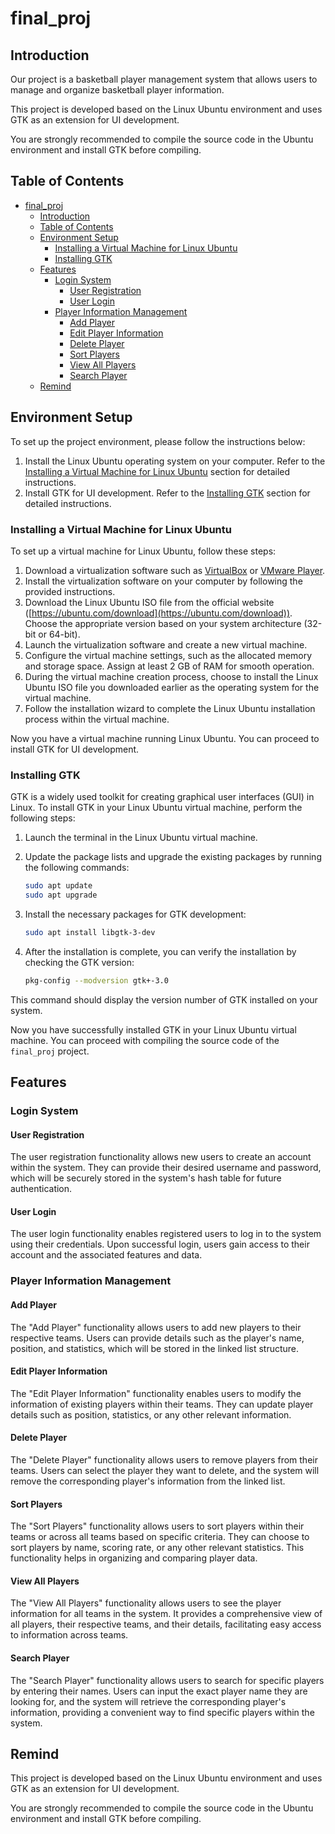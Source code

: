 # final_proj

## Introduction

Our project is a basketball player management system that allows users to manage and organize basketball player information.

This project is developed based on the Linux Ubuntu environment and uses GTK as an extension for UI development.

You are strongly recommended to compile the source code in the Ubuntu environment and install GTK before compiling.

## Table of Contents

- [final\_proj](#final_proj)
  - [Introduction](#introduction)
  - [Table of Contents](#table-of-contents)
  - [Environment Setup](#environment-setup)
    - [Installing a Virtual Machine for Linux Ubuntu](#installing-a-virtual-machine-for-linux-ubuntu)
    - [Installing GTK](#installing-gtk)
  - [Features](#features)
    - [Login System](#login-system)
      - [User Registration](#user-registration)
      - [User Login](#user-login)
    - [Player Information Management](#player-information-management)
      - [Add Player](#add-player)
      - [Edit Player Information](#edit-player-information)
      - [Delete Player](#delete-player)
      - [Sort Players](#sort-players)
      - [View All Players](#view-all-players)
      - [Search Player](#search-player)
  - [Remind](#remind)

## Environment Setup

To set up the project environment, please follow the instructions below:

1. Install the Linux Ubuntu operating system on your computer. Refer to the [Installing a Virtual Machine for Linux Ubuntu](https://chat.openai.com/c/b64a15ff-f9bc-420d-8f95-bd0b448c4f98#installing-a-virtual-machine-for-linux-ubuntu) section for detailed instructions.
2. Install GTK for UI development. Refer to the [Installing GTK](https://chat.openai.com/c/b64a15ff-f9bc-420d-8f95-bd0b448c4f98#installing-gtk) section for detailed instructions.

### Installing a Virtual Machine for Linux Ubuntu

To set up a virtual machine for Linux Ubuntu, follow these steps:

1. Download a virtualization software such as [VirtualBox](https://www.virtualbox.org/) or [VMware Player](https://www.vmware.com/products/workstation-player.html).
2. Install the virtualization software on your computer by following the provided instructions.
3. Download the Linux Ubuntu ISO file from the official website ([https://ubuntu.com/download](https://ubuntu.com/download)). Choose the appropriate version based on your system architecture (32-bit or 64-bit).
4. Launch the virtualization software and create a new virtual machine.
5. Configure the virtual machine settings, such as the allocated memory and storage space. Assign at least 2 GB of RAM for smooth operation.
6. During the virtual machine creation process, choose to install the Linux Ubuntu ISO file you downloaded earlier as the operating system for the virtual machine.
7. Follow the installation wizard to complete the Linux Ubuntu installation process within the virtual machine.

Now you have a virtual machine running Linux Ubuntu. You can proceed to install GTK for UI development.

### Installing GTK

GTK is a widely used toolkit for creating graphical user interfaces (GUI) in Linux. To install GTK in your Linux Ubuntu virtual machine, perform the following steps:

1. Launch the terminal in the Linux Ubuntu virtual machine.
2. Update the package lists and upgrade the existing packages by running the following commands:

    ```bash
    sudo apt update
    sudo apt upgrade
    ```

3. Install the necessary packages for GTK development:

    ```bash
    sudo apt install libgtk-3-dev
    ```

4. After the installation is complete, you can verify the installation by checking the GTK version:

    ```bash
    pkg-config --modversion gtk+-3.0
    ```

This command should display the version number of GTK installed on your system.

Now you have successfully installed GTK in your Linux Ubuntu virtual machine. You can proceed with compiling the source code of the `final_proj` project.

## Features

### Login System

#### User Registration

The user registration functionality allows new users to create an account within the system. They can provide their desired username and password, which will be securely stored in the system's hash table for future authentication.

#### User Login

The user login functionality enables registered users to log in to the system using their credentials. Upon successful login, users gain access to their account and the associated features and data.

### Player Information Management

#### Add Player

The "Add Player" functionality allows users to add new players to their respective teams. Users can provide details such as the player's name, position, and statistics, which will be stored in the linked list structure.

#### Edit Player Information

The "Edit Player Information" functionality enables users to modify the information of existing players within their teams. They can update player details such as position, statistics, or any other relevant information.

#### Delete Player

The "Delete Player" functionality allows users to remove players from their teams. Users can select the player they want to delete, and the system will remove the corresponding player's information from the linked list.

#### Sort Players

The "Sort Players" functionality allows users to sort players within their teams or across all teams based on specific criteria. They can choose to sort players by name, scoring rate, or any other relevant statistics. This functionality helps in organizing and comparing player data.

#### View All Players

The "View All Players" functionality allows users to see the player information for all teams in the system. It provides a comprehensive view of all players, their respective teams, and their details, facilitating easy access to information across teams.

#### Search Player

The "Search Player" functionality allows users to search for specific players by entering their names. Users can input the exact player name they are looking for, and the system will retrieve the corresponding player's information, providing a convenient way to find specific players within the system.

## Remind

This project is developed based on the Linux Ubuntu environment and uses GTK as an extension for UI development.

You are strongly recommended to compile the source code in the Ubuntu environment and install GTK before compiling.
